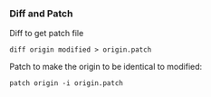 ### Diff and Patch

Diff to get patch file
```
diff origin modified > origin.patch
```

Patch to make the origin to be identical to modified:
```
patch origin -i origin.patch
```
